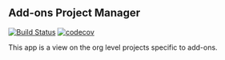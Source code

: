 ## Add-ons Project Manager

[![Build Status](https://travis-ci.org/mozilla/addons-pm.svg?branch=master)](https://travis-ci.org/mozilla/addons-pm)  [![codecov](https://codecov.io/gh/mozilla/addons-pm/branch/master/graph/badge.svg)](https://codecov.io/gh/mozilla/addons-pm)

This app is a view on the org level projects specific to add-ons.
